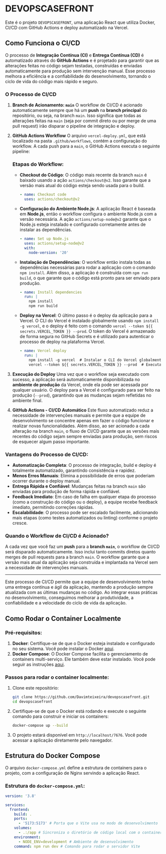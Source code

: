 # DEVOPSCASEFRONT

Este é o projeto `DEVOPSCASEFRONT`, uma aplicação React que utiliza Docker, CI/CD com GitHub Actions e deploy automatizado na Vercel.

## Como Funciona o CI/CD

O processo de **Integração Contínua (CI)** e **Entrega Contínua (CD)** é automatizado através do **GitHub Actions** e é projetado para garantir que as alterações feitas no código sejam testadas, construídas e enviadas automaticamente para produção sem intervenção manual. Esse processo melhora a eficiência e a confiabilidade do desenvolvimento, tornando o ciclo de vida do código mais rápido e seguro.

### O Processo de CI/CD

1. **Branch de Acionamento: `main`**
   O workflow de CI/CD é acionado automaticamente sempre que há um **push** na **branch principal** do repositório, ou seja, na branch `main`. Isso significa que todas as alterações feitas na `main` (seja por commit direto ou por merge de uma pull request) irão disparar o pipeline de integração e deploy.

2. **GitHub Actions Workflow**
   O arquivo `vercel-deploy.yml`, que está localizado na pasta `.github/workflows`, contém a configuração do workflow. A cada push para a `main`, o GitHub Actions executa o seguinte pipeline:

   ### Etapas do Workflow:

   - **Checkout do Código**: O código mais recente da branch `main` é baixado usando a ação `actions/checkout@v2`. Isso garante que a versão mais atual do código esteja sendo usada para o build.

     ```yaml
     - name: Checkout code
       uses: actions/checkout@v2
     ```

   - **Configuração do Ambiente Node.js**: A aplicação React é baseada em **Node.js**, então o workflow configura o ambiente Node.js com a versão necessária. A ação `actions/setup-node@v2` garante que o Node.js esteja instalado e configurado corretamente antes de instalar as dependências.

     ```yaml
     - name: Set up Node.js
       uses: actions/setup-node@v2
       with:
         node-version: '20'
     ```

   - **Instalação de Dependências**: O workflow então instala todas as dependências necessárias para rodar a aplicação com o comando `npm install`. Além disso, a aplicação é construída com `npm run build`, o que garante que o código está pronto para ser enviado para produção.

     ```yaml
     - name: Install dependencies
       run: |
         npm install
         npm run build
     ```

   - **Deploy na Vercel**: O último passo é o deploy da aplicação para a Vercel. O CLI do Vercel é instalado globalmente usando `npm install -g vercel`, e o deploy é feito com o comando `vercel --token ${{ secrets.VERCEL_TOKEN }} --prod`. O token do Vercel é armazenado de forma segura no GitHub Secrets e é utilizado para autenticar o processo de deploy na plataforma Vercel.

     ```yaml
     - name: Vercel deploy
       run: |
         npm install -g vercel  # Instalar o CLI do Vercel globalmente
         vercel --token ${{ secrets.VERCEL_TOKEN }} --prod  # Executar o deploy na Vercel em produção
     ```

3. **Execução do Deploy**
   Uma vez que o workflow seja executado com sucesso, a aplicação será automaticamente disponibilizada no **ambiente de produção** da Vercel, onde ela pode ser acessada por qualquer usuário. O deploy para a Vercel é configurado para ser feito na produção (`--prod`), garantindo que as mudanças sejam refletidas no ambiente final.

4. **GitHub Actions - CI/CD Automático**
   Este fluxo automatizado reduz a necessidade de intervenções manuais e permite que a equipe de desenvolvimento se concentre apenas em fazer o código funcionar e realizar novas funcionalidades. Além disso, ao ser acionado a cada alteração na branch `main`, o fluxo de CI/CD garante que as versões mais recentes do código sejam sempre enviadas para produção, sem riscos de esquecer algum passo importante.

### Vantagens do Processo de CI/CD:

- **Automatização Completa**: O processo de integração, build e deploy é totalmente automatizado, garantindo consistência e rapidez.
- **Menos Erros Manuais**: Elimina a possibilidade de erros que poderiam ocorrer durante o deploy manual.
- **Entrega Rápida e Confiável**: Mudanças feitas na branch `main` são enviadas para produção de forma rápida e confiável.
- **Feedback Imediato**: Em caso de falha em qualquer etapa do processo (como a construção do código ou o deploy), a equipe recebe feedback imediato, permitindo correções rápidas.
- **Escalabilidade**: O processo pode ser escalado facilmente, adicionando mais etapas (como testes automatizados ou linting) conforme o projeto cresce.

### Quando o Workflow de CI/CD é Acionado?

A cada vez que você faz um **push** para a **branch `main`**, o workflow de CI/CD será disparado automaticamente. Isso inclui tanto commits diretos quanto merges de pull requests para a branch `main`. O workflow garante que a versão mais atual da aplicação seja construída e implantada na Vercel sem a necessidade de intervenções manuais.

---

Este processo de CI/CD permite que a equipe de desenvolvimento tenha uma entrega contínua e ágil da aplicação, mantendo a produção sempre atualizada com as últimas mudanças no código. Ao integrar essas práticas no desenvolvimento, conseguimos melhorar a produtividade, a confiabilidade e a velocidade do ciclo de vida da aplicação.

## Como Rodar o Container Localmente

### Pré-requisitos:

1. **Docker**: Certifique-se de que o Docker esteja instalado e configurado no seu sistema. Você pode instalar o Docker [aqui](https://www.docker.com/get-started).
2. **Docker Compose**: O Docker Compose facilita o gerenciamento de containers multi-serviço. Ele também deve estar instalado. Você pode seguir as instruções [aqui](https://docs.docker.com/compose/install/).

### Passos para rodar o container localmente:

1. Clone este repositório:

   ```bash
   git clone https://github.com/Davimteixeira/devopscasefront.git
   cd devopscasefront
   ```

2. Certifique-se de que o Docker está rodando e execute o seguinte comando para construir e iniciar os containers:

   ```bash
   docker-compose up --build
   ```

3. O projeto estará disponível em `http://localhost/7676`. Você pode acessar a aplicação diretamente pelo navegador.

## Estrutura do Docker Compose

O arquivo `docker-compose.yml` define a estrutura de containers para o projeto, com a configuração de Nginx servindo a aplicação React.

### Estrutura do `docker-compose.yml`:

```yaml
version: '3.8'

services:
  frontend:
    build: .
    ports:
      - '5173:5173' # Porta que o Vite usa no modo de desenvolvimento
    volumes:
      - .:/app # Sincroniza o diretório de código local com o container
    environment:
      - NODE_ENV=development # Ambiente de desenvolvimento
    command: npm run dev # Comando para rodar o servidor Vite

```
